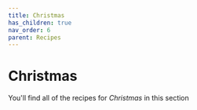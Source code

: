 ```yaml
---
title: Christmas
has_children: true
nav_order: 6
parent: Recipes
---
```


# Christmas

You'll find all of the recipes for *Christmas* in this section

